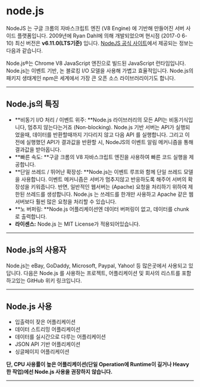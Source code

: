 # node.js

NodeJS 는 구글 크롬의 자바스크립트 엔진 (V8 Engine) 에 기반해 만들어진 서버 사이드 플랫폼입니다. 
2009년에 Ryan Dahl에 의해 개발되었으며 현시점 (2017-0 6-10) 최신 버전은 **v6.11.0(LTS기준)** 입니다. 
[NodeJS 공식 사이트](https://nodejs.org/ko/)에서 제공되는 정보는 다음과 같습니다.

Node.js®는 Chrome V8 JavaScript 엔진으로 빌드된 JavaScript 런타임입니다. 
Node.js는 이벤트 기반, 논 블로킹 I/O 모델을 사용해 가볍고 효율적입니다. 
Node.js의 패키지 생태계인 npm은 세계에서 가장 큰 오픈 소스 라이브러리이기도 합니다.

---

## Node.js의 특징

- **비동기 I/O 처리 / 이벤트 위주: **Node.js 라이브러리의 모든 API는 비동기식입니다, 멈추지 않는다는거죠 (Non-blocking). Node.js 기반 서버는 API가 실행되었을때, 데이터를 반환할때까지 기다리지 않고 다음 API 를 실행합니다. 그리고 이전에 실행했던 API가 결과값을 반환할 시, NodeJS의 이벤트 알림 메커니즘을 통해 결과값을 받아옵니다.
- **빠른 속도: **구글 크롬의 V8 자바스크립트 엔진을 사용하여 빠른 코드 실행을 제공합니다.
- **단일 쓰레드 / 뛰어난 확장성: **Node.js는 이벤트 루프와 함께 단일 쓰레드 모델을 사용합니다. 이벤트 메커니즘은 서버가 멈추지않고 반응하도록 해주어 서버의 확장성을 키워줍니다.  반면,  일반적인 웹서버는 (Apache) 요청을 처리하기 위하여 제한된 쓰레드를 생성합니다. Node.js 는 쓰레드를 한개만 사용하고  Apache 같은 웹서버보다 훨씬 많은 요청을 처리할 수 있습니다.
- **노  버퍼링: **Node.js 어플리케이션엔 데이터 버퍼링이 없고, 데이터를 chunk로 출력합니다.
- **라이센스:** Node.js 는 MIT License가 적용되어있습니다.

---

## Node.js의 사용자

Node.js는 eBay, GoDaddy, Microsoft, Paypal, Yahoo! 등 많은곳에서 사용되고 있답니다.
다음은 Node.js 를 사용하는 프로젝트, 어플리케이션 및 회사의 리스트를 포함하고있는 GitHub 위키 링크입니다.

---

## Node.js 사용

- 입출력이 잦은 어플리케이션
- 데이터 스트리밍 어플리케이션
- 데이터를 실시간으로 다루는 어플리케이션
- JSON API 기반 어플리케이션
- 싱글페이지 어플리케이션

**단, CPU 사용률이 높은 어플리케이션(단일 Operation에 Runtime이 길거나 Heavy한 작업)에선 Node.js 사용을 권장하지 않습니다.**

---

